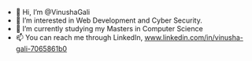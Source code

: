 - 👋 Hi, I’m @VinushaGali
- 👀 I’m interested in Web Development and Cyber Security.
- 🌱 I’m currently studying my Masters in Computer Science
- 📫 You can reach me through LinkedIn, www.linkedin.com/in/vinusha-gali-7065861b0

<!---
VinushaGali/VinushaGali is a ✨ special ✨ repository because its `README.md` (this file) appears on your GitHub profile.
You can click the Preview link to take a look at your changes.
--->
